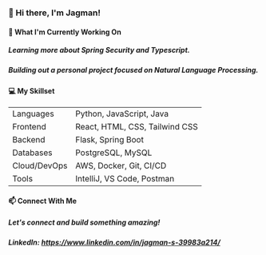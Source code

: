 ### 👋 Hi there, I'm Jagman!

#### 🌱 What I'm Currently Working On
##### Learning more about Spring Security and Typescript.

##### Building out a personal project focused on Natural Language Processing.

#### 💻 My Skillset
| |  |
| --- | --- |
| Languages | Python, JavaScript, Java |
| Frontend | React, HTML, CSS, Tailwind CSS |
| Backend | Flask, Spring Boot |
| Databases | PostgreSQL, MySQL |
| Cloud/DevOps | AWS, Docker, Git, CI/CD |
| Tools | IntelliJ, VS Code, Postman |

#### 📫 Connect With Me
##### Let's connect and build something amazing!
##### LinkedIn: https://www.linkedin.com/in/jagman-s-39983a214/
